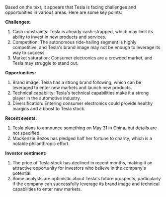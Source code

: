 Based on the text, it appears that Tesla is facing challenges and opportunities in various areas. Here are some key points:

**Challenges:**

1. Cash constraints: Tesla is already cash-strapped, which may limit its ability to invest in new products and services.
2. Competition: The autonomous ride-hailing segment is highly competitive, and Tesla's brand image may not be enough to leverage its way to success.
3. Market saturation: Consumer electronics are a crowded market, and Tesla may struggle to stand out.

**Opportunities:**

1. Brand image: Tesla has a strong brand following, which can be leveraged to enter new markets and launch new products.
2. Technical capability: Tesla's technical capabilities make it a strong player in the automotive industry.
3. Diversification: Entering consumer electronics could provide healthy margins and a boost to Tesla stock.

**Recent events:**

1. Tesla plans to announce something on May 31 in China, but details are not specified.
2. MacKenzie Bezos has pledged half her fortune to charity, which is a notable philanthropic effort.

**Investor sentiment:**

1. The price of Tesla stock has declined in recent months, making it an attractive opportunity for investors who believe in the company's potential.
2. Some analysts are optimistic about Tesla's future prospects, particularly if the company can successfully leverage its brand image and technical capabilities to enter new markets.